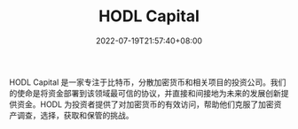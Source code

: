 ﻿---
weight: 
title: "HODL Capital"
description: "HODL Capital 是一家专注于比特币，分散加密货币和相关项目的投资公司"
date: 2022-07-19T21:57:40+08:00
lastmod: 2022-07-19T16:45:40+08:00
draft: false
authors: ["浮尘"]
featuredImage: "hodl-capital.jpg"
link: "https://www.hodl.capital/"
tags: ["投资机构","HODL Capital"]
categories: ["navigation"]
navigation: ["投资机构"]
lightgallery: true
toc: true
pinned: false
recommend: false
recommend1: false
---
HODL Capital 是一家专注于比特币，分散加密货币和相关项目的投资公司。我们的使命是将资金部署到该领域最可信的协议，并直接和间接地为未来的发展创新提供资金。HODL 为投资者提供了对加密货币的有效访问，帮助他们克服了加密资产调查，选择，获取和保管的挑战。
